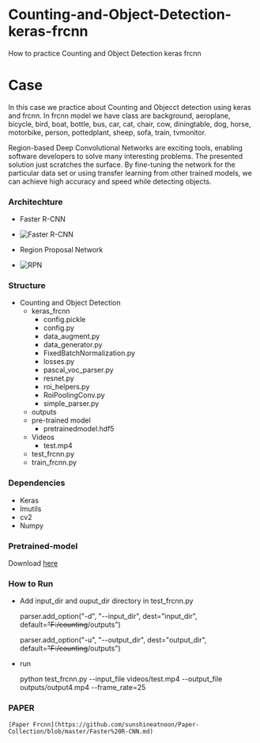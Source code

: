 # Counting-and-Object-Detection-keras-frcnn
How to practice Counting and Object Detection keras frcnn

# Case
In this case we practice about Counting and Objecct detection using keras and frcnn. In frcnn model we have class are background, aeroplane, bicycle, bird, boat, bottle, bus, car, cat, chair, cow, diningtable, dog, horse, motorbike, person, pottedplant, sheep, sofa, train, tvmonitor.

Region-based Deep Convolutional Networks are exciting tools, enabling software developers to solve many interesting problems. The presented solution just scratches the surface. By fine-tuning the network for the particular data set or using transfer learning from other trained models, we can achieve high accuracy and speed while detecting objects.

### Architechture
- Faster R-CNN
- 
  ![Faster R-CNN](https://raw.githubusercontent.com/sunshineatnoon/Paper-Collection/master/images/faster-rcnn.png)

- Region Proposal Network
- 
  ![RPN](https://raw.githubusercontent.com/sunshineatnoon/Paper-Collection/master/images/RPN.png)


### Structure
* Counting and Object Detection
  * keras_frcnn
    * config.pickle
    * config.py
    * data_augment.py
    * data_generator.py
    * FixedBatchNormalization.py
    * losses.py
    * pascal_voc_parser.py
    * resnet.py
    * roi_helpers.py
    * RoiPoolingConv.py
    * simple_parser.py 
  * outputs
  * pre-trained model
    * pretrainedmodel.hdf5
  * Videos
    * test.mp4
  * test_frcnn.py
  * train_frcnn.py
  
### Dependencies
  * Keras
  * Imutils
  * cv2
  * Numpy
  
### Pretrained-model
  Download [here](https://drive.google.com/file/d/1xNjHc2bLwRc_HkqwtIwIKApP50r0-vOw/view)
  
### How to Run
  * Add input_dir and ouput_dir directory in test_frcnn.py
    
    parser.add_option("-d", "--input_dir", dest="input_dir", default=~~"F:/counting~~/outputs")
    
    parser.add_option("-u", "--output_dir", dest="output_dir", default=~~"F:/counting~~/outputs")
  * run
    
    python test_frcnn.py --input_file videos/test.mp4 --output_file outputs/output4.mp4 --frame_rate=25
   
### PAPER
    [Paper Frcnn](https://github.com/sunshineatnoon/Paper-Collection/blob/master/Faster%20R-CNN.md)
